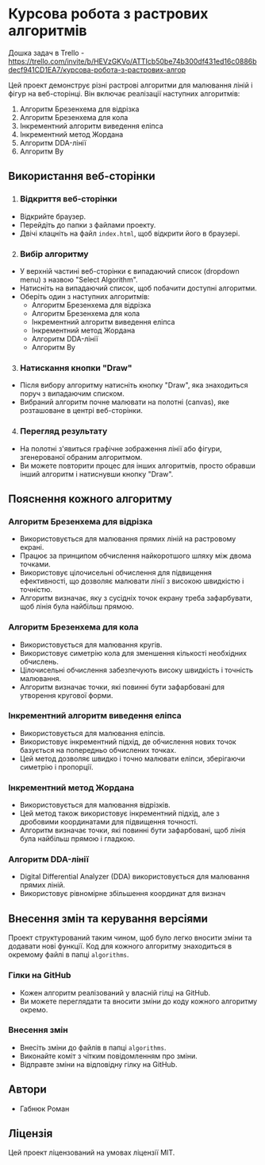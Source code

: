 # Курсова робота з растрових алгоритмів

Дошка задач в Trello - https://trello.com/invite/b/HEVzGKVo/ATTIcb50be74b300df431ed16c0886bdecf941CD1EA7/курсова-робота-з-растрових-алгор

Цей проект демонструє різні растрові алгоритми для малювання ліній і фігур на веб-сторінці. Він включає реалізації наступних алгоритмів:
1. Алгоритм Брезенхема для відрізка
2. Алгоритм Брезенхема для кола
3. Інкрементний алгоритм виведення еліпса
4. Інкрементний метод Жордана
5. Алгоритм DDA-лінії
6. Алгоритм Ву

## Використання веб-сторінки

1. ### Відкриття веб-сторінки
- Відкрийте браузер.
- Перейдіть до папки з файлами проекту.
- Двічі клацніть на файл `index.html`, щоб відкрити його в браузері.

2. ### Вибір алгоритму
- У верхній частині веб-сторінки є випадаючий список (dropdown menu) з назвою "Select Algorithm".
- Натисніть на випадаючий список, щоб побачити доступні алгоритми.
- Оберіть один з наступних алгоритмів:
  - Алгоритм Брезенхема для відрізка
  - Алгоритм Брезенхема для кола
  - Інкрементний алгоритм виведення еліпса
  - Інкрементний метод Жордана
  - Алгоритм DDA-лінії
  - Алгоритм Ву

3. ### Натискання кнопки "Draw"
- Після вибору алгоритму натисніть кнопку "Draw", яка знаходиться поруч з випадаючим списком.
- Вибраний алгоритм почне малювати на полотні (canvas), яке розташоване в центрі веб-сторінки.

4. ### Перегляд результату
- На полотні з'явиться графічне зображення лінії або фігури, згенерованої обраним алгоритмом.
- Ви можете повторити процес для інших алгоритмів, просто обравши інший алгоритм і натиснувши кнопку "Draw".

## Пояснення кожного алгоритму

### Алгоритм Брезенхема для відрізка
- Використовується для малювання прямих ліній на растровому екрані.
- Працює за принципом обчислення найкоротшого шляху між двома точками.
- Використовує цілочисельні обчислення для підвищення ефективності, що дозволяє малювати лінії з високою швидкістю і точністю.
- Алгоритм визначає, яку з сусідніх точок екрану треба зафарбувати, щоб лінія була найбільш прямою.

### Алгоритм Брезенхема для кола
- Використовується для малювання кругів.
- Використовує симетрію кола для зменшення кількості необхідних обчислень.
- Цілочисельні обчислення забезпечують високу швидкість і точність малювання.
- Алгоритм визначає точки, які повинні бути зафарбовані для утворення кругової форми.

### Інкрементний алгоритм виведення еліпса
- Використовується для малювання еліпсів.
- Використовує інкрементний підхід, де обчислення нових точок базується на попередньо обчислених точках.
- Цей метод дозволяє швидко і точно малювати еліпси, зберігаючи симетрію і пропорції.

### Інкрементний метод Жордана
- Використовується для малювання відрізків.
- Цей метод також використовує інкрементний підхід, але з дробовими координатами для підвищення точності.
- Алгоритм визначає точки, які повинні бути зафарбовані, щоб лінія була найбільш прямою і гладкою.

### Алгоритм DDA-лінії
- Digital Differential Analyzer (DDA) використовується для малювання прямих ліній.
- Використовує рівномірне збільшення координат для визнач

## Внесення змін та керування версіями

Проект структурований таким чином, щоб було легко вносити зміни та додавати нові функції. Код для кожного алгоритму знаходиться в окремому файлі в папці `algorithms`.

### Гілки на GitHub
- Кожен алгоритм реалізований у власній гілці на GitHub.
- Ви можете переглядати та вносити зміни до коду кожного алгоритму окремо.

### Внесення змін
- Внесіть зміни до файлів в папці `algorithms`.
- Виконайте коміт з чітким повідомленням про зміни.
- Відправте зміни на відповідну гілку на GitHub.

## Автори
- Габнюк Роман

## Ліцензія
Цей проект ліцензований на умовах ліцензії MIT.
